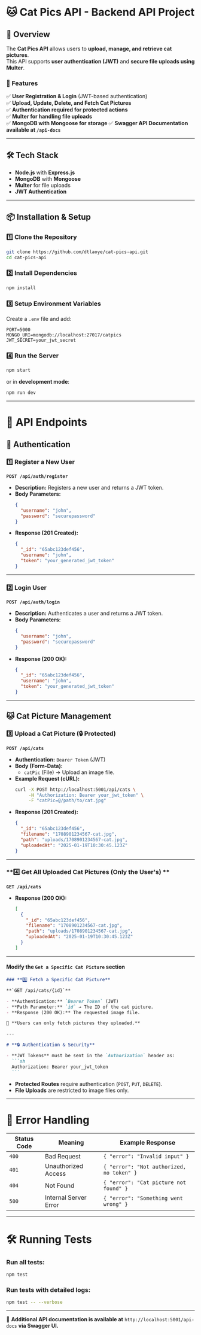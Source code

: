 # **🐱 Cat Pics API - Backend API Project**

## **📌 Overview**

The **Cat Pics API** allows users to **upload, manage, and retrieve cat pictures**.  
This API supports **user authentication (JWT)** and **secure file uploads using Multer**.

### **🚀 Features**

✅ **User Registration & Login** (JWT-based authentication)  
✅ **Upload, Update, Delete, and Fetch Cat Pictures**  
✅ **Authentication required for protected actions**  
✅ **Multer for handling file uploads**  
✅ **MongoDB with Mongoose for storage**
✅ **Swagger API Documentation available at `/api-docs`**

---

## **🛠️ Tech Stack**

- **Node.js** with **Express.js**
- **MongoDB** with **Mongoose**
- **Multer** for file uploads
- **JWT Authentication**

---

## **📦 Installation & Setup**

### **1️⃣ Clone the Repository**

```sh
git clone https://github.com/dtlaoye/cat-pics-api.git
cd cat-pics-api
```

### **2️⃣ Install Dependencies**

```sh
npm install
```

### **3️⃣ Setup Environment Variables**

Create a `.env` file and add:

```env
PORT=5000
MONGO_URI=mongodb://localhost:27017/catpics
JWT_SECRET=your_jwt_secret
```

### **4️⃣ Run the Server**

```sh
npm start
```

or in **development mode**:

```sh
npm run dev
```

---

# **📖 API Endpoints**

## **🔐 Authentication**

### **1️⃣ Register a New User**

**`POST /api/auth/register`**

- **Description:** Registers a new user and returns a JWT token.
- **Body Parameters:**
  ```json
  {
    "username": "john",
    "password": "securepassword"
  }
  ```
- **Response (201 Created):**
  ```json
  {
    "_id": "65abc123def456",
    "username": "john",
    "token": "your_generated_jwt_token"
  }
  ```

---

### **2️⃣ Login User**

**`POST /api/auth/login`**

- **Description:** Authenticates a user and returns a JWT token.
- **Body Parameters:**
  ```json
  {
    "username": "john",
    "password": "securepassword"
  }
  ```
- **Response (200 OK):**
  ```json
  {
    "_id": "65abc123def456",
    "username": "john",
    "token": "your_generated_jwt_token"
  }
  ```

---

## **🐱 Cat Picture Management**

### **3️⃣ Upload a Cat Picture** (🔒 Protected)

**`POST /api/cats`**

- **Authentication:** `Bearer Token` (JWT)
- **Body (Form-Data):**
  - `catPic` (File) → Upload an image file.
- **Example Request (cURL):**
  ```sh
  curl -X POST http://localhost:5001/api/cats \
       -H "Authorization: Bearer your_jwt_token" \
       -F "catPic=@/path/to/cat.jpg"
  ```
- **Response (201 Created):**
  ```json
  {
    "_id": "65abc123def456",
    "filename": "1708901234567-cat.jpg",
    "path": "uploads/1708901234567-cat.jpg",
    "uploadedAt": "2025-01-19T10:30:45.123Z"
  }
  ```

---

### **4️⃣ Get All Uploaded Cat Pictures (Only the User's) **

**`GET /api/cats`**

- **Response (200 OK):**
  ```json
  [
    {
      "_id": "65abc123def456",
      "filename": "1708901234567-cat.jpg",
      "path": "uploads/1708901234567-cat.jpg",
      "uploadedAt": "2025-01-19T10:30:45.123Z"
    }
  ]
  ```

---

#### **Modify the `Get a Specific Cat Picture` section**

````md
### **5️⃣ Fetch a Specific Cat Picture**

**`GET /api/cats/{id}`**

- **Authentication:** `Bearer Token` (JWT)
- **Path Parameter:** `id` → The ID of the cat picture.
- **Response (200 OK):** The requested image file.

📌 **Users can only fetch pictures they uploaded.**

---

# **🔒 Authentication & Security**

- **JWT Tokens** must be sent in the `Authorization` header as:
  ```sh
  Authorization: Bearer your_jwt_token
  ```
````

- **Protected Routes** require authentication (`POST`, `PUT`, `DELETE`).
- **File Uploads** are restricted to image files only.

---

# **📖 Error Handling**

| Status Code | Meaning               | Example Response                          |
| ----------- | --------------------- | ----------------------------------------- |
| `400`       | Bad Request           | `{ "error": "Invalid input" }`            |
| `401`       | Unauthorized Access   | `{ "error": "Not authorized, no token" }` |
| `404`       | Not Found             | `{ "error": "Cat picture not found" }`    |
| `500`       | Internal Server Error | `{ "error": "Something went wrong" }`     |

---

# **🛠️ Running Tests**

### **Run all tests:**

```sh
npm test
```

### **Run tests with detailed logs:**

```sh
npm test -- --verbose
```

---

📄 **Additional API documentation is available at** `http://localhost:5001/api-docs` **via Swagger UI.**

